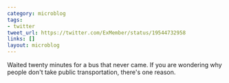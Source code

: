 ```yaml
---
category: microblog
tags:
- twitter
tweet_url: https://twitter.com/ExMember/status/19544732958
links: []
layout: microblog
---
```

Waited twenty minutes for a bus that never came. If you are wondering why people don't take public transportation, there's one reason.
